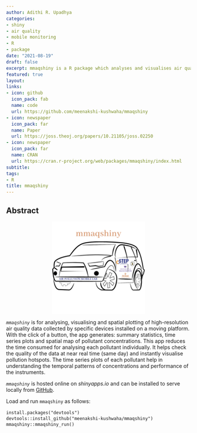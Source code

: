 ```yaml
---
author: Adithi R. Upadhya
categories:
- shiny
- air quality
- mobile monitoring
- R
- package
date: "2021-08-19"
draft: false
excerpt: mmaqshiny is a R package which analyses and visualises air quality mobile monitoring data.
featured: true
layout:
links:
- icon: github
  icon_pack: fab
  name: code
  url: https://github.com/meenakshi-kushwaha/mmaqshiny
- icon: newspaper
  icon_pack: far
  name: Paper
  url: https://joss.theoj.org/papers/10.21105/joss.02250
- icon: newspaper
  icon_pack: far
  name: CRAN
  url: https://cran.r-project.org/web/packages/mmaqshiny/index.html
subtitle: 
tags:
- R
title: mmaqshiny
---
```



## Abstract

<img src = "featured-hex.png" alt = "Logo of shiny R package mmaqshiny with a car, with ILK and CSTEP written on it." width = "50%" style = "display: block; margin: auto;" />

*`mmaqshiny`* is for analysing, visualising and spatial plotting of high-resolution air quality data collected by specific devices installed on a moving platform. With the click of a button, the app generates: summary statistics, time series plots and spatial map of pollutant concentrations. This app reduces the time consumed for analysing each pollutant individually. It helps check the quality of the data at near real time (same day) and instantly visualise pollution hotspots. The time series plots of each pollutant help in understanding the temporal patterns of concentrations and performance of the instruments.


*`mmaqshiny`* is hosted online on *shinyapps.io* and can be installed to serve locally from [GitHub](https://github.com/).

Load and run `mmaqshiny` as follows:

``` {.r}
install.packages("devtools")
devtools::install_github("meenakshi-kushwaha/mmaqshiny")
mmaqshiny::mmaqshiny_run()
```

